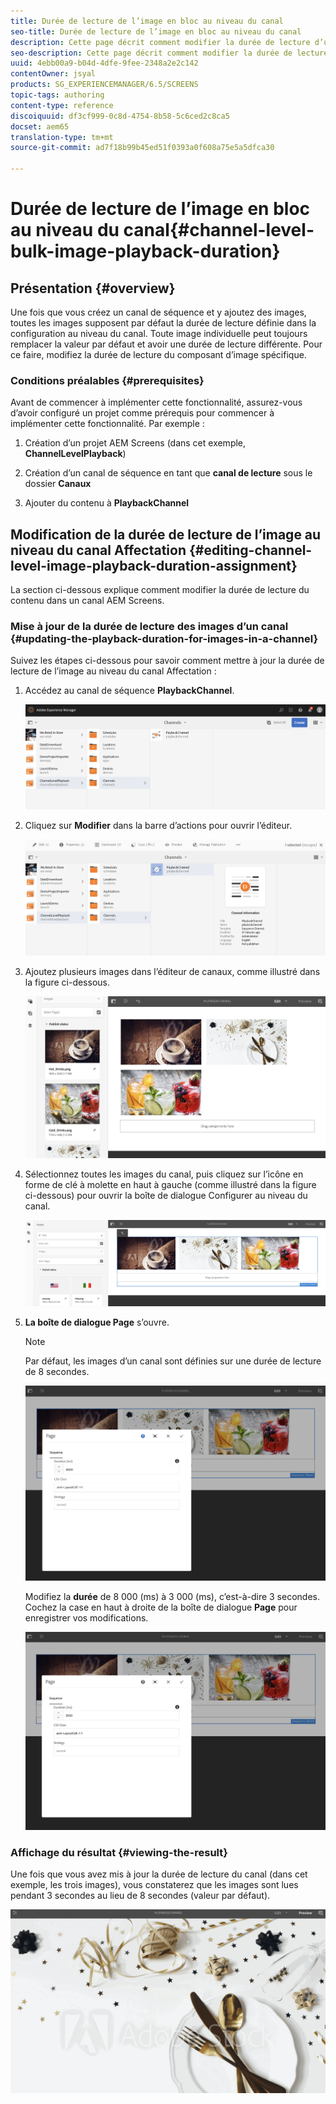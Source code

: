 ```yaml
---
title: Durée de lecture de l’image en bloc au niveau du canal
seo-title: Durée de lecture de l’image en bloc au niveau du canal
description: Cette page décrit comment modifier la durée de lecture d’un composant d’image spécifique.
seo-description: Cette page décrit comment modifier la durée de lecture d’un composant d’image spécifique.
uuid: 4ebb00a9-b04d-4dfe-9fee-2348a2e2c142
contentOwner: jsyal
products: SG_EXPERIENCEMANAGER/6.5/SCREENS
topic-tags: authoring
content-type: reference
discoiquuid: df3cf999-0c8d-4754-8b58-5c6ced2c8ca5
docset: aem65
translation-type: tm+mt
source-git-commit: ad7f18b99b45ed51f0393a0f608a75e5a5dfca30

---
```



# Durée de lecture de l’image en bloc au niveau du canal{#channel-level-bulk-image-playback-duration}

## Présentation {#overview}

Une fois que vous créez un canal de séquence et y ajoutez des images, toutes les images supposent par défaut la durée de lecture définie dans la configuration au niveau du canal. Toute image individuelle peut toujours remplacer la valeur par défaut et avoir une durée de lecture différente. Pour ce faire, modifiez la durée de lecture du composant d’image spécifique.

### Conditions préalables {#prerequisites}

Avant de commencer à implémenter cette fonctionnalité, assurez-vous d’avoir configuré un projet comme prérequis pour commencer à implémenter cette fonctionnalité. Par exemple :

1. Création d’un projet AEM Screens (dans cet exemple, **ChannelLevelPlayback**)

1. Création d’un canal de séquence en tant que **canal de lecture** sous le dossier **Canaux**

1. Ajouter du contenu à **PlaybackChannel**

## Modification de la durée de lecture de l’image au niveau du canal Affectation {#editing-channel-level-image-playback-duration-assignment}

La section ci-dessous explique comment modifier la durée de lecture du contenu dans un canal AEM Screens.

### Mise à jour de la durée de lecture des images d’un canal {#updating-the-playback-duration-for-images-in-a-channel}

Suivez les étapes ci-dessous pour savoir comment mettre à jour la durée de lecture de l’image au niveau du canal Affectation :

1. Accédez au canal de séquence **PlaybackChannel**.

   ![screen_shot_2019-06-24at62818pm](assets/screen_shot_2019-06-24at62818pm.png)

1. Cliquez sur **Modifier** dans la barre d’actions pour ouvrir l’éditeur.

   ![screen_shot_2019-06-24at70141pm](assets/screen_shot_2019-06-24at70141pm.png)

1. Ajoutez plusieurs images dans l’éditeur de canaux, comme illustré dans la figure ci-dessous.

   ![screen_shot_2019-06-24at90534pm](assets/screen_shot_2019-06-24at90534pm.png)

1. Sélectionnez toutes les images du canal, puis cliquez sur l’icône en forme de clé à molette en haut à gauche (comme illustré dans la figure ci-dessous) pour ouvrir la boîte de dialogue Configurer au niveau du canal.

   ![screen_shot_2019-06-25at95945am](assets/screen_shot_2019-06-25at95945am.png)

1. **La boîte de dialogue Page** s’ouvre.

   >[!NOTE]
   >
   >Par défaut, les images d’un canal sont définies sur une durée de lecture de 8 secondes.

   ![screen_shot_2019-06-25at100343am](assets/screen_shot_2019-06-25at100343am.png)

   Modifiez la **durée** de 8 000 (ms) à 3 000 (ms), c’est-à-dire 3 secondes. Cochez la case en haut à droite de la boîte de dialogue **Page** pour enregistrer vos modifications.

   ![screen_shot_2019-06-25at101527am](assets/screen_shot_2019-06-25at101527am.png)

### Affichage du résultat {#viewing-the-result}

Une fois que vous avez mis à jour la durée de lecture du canal (dans cet exemple, les trois images), vous constaterez que les images sont lues pendant 3 secondes au lieu de 8 secondes (valeur par défaut).

![channel_preview](assets/channel_preview.gif)

